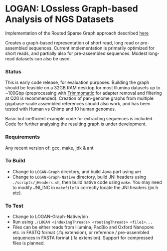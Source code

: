 # LOGAN: LOssless Graph-based Analysis of NGS Datasets

Implementation of the Routed Sparse Graph approach described [here](https://www.biorxiv.org/content/early/2017/08/21/175976)

Creates a graph-based representation of short read, long read or pre-assembled sequences. Current implementation is primarily optimized for short reads, and partially also for pre-assembled sequences. Modest long-read datasets can also be used. 

### Status
This is early code release, for evaluation purposes. Building the graph should be feasible on a 32GB RAM desktop for most Illumina datasets up to ~100Gbp (preprocessing with [Trimmomatic](http://www.usadellab.org/cms/?page=trimmomatic) for adapter removal and filtering at Q20 is recommended). Creation of pan-genome graphs from multiple gigabase-scale assembled references should also work, and has been tested with Human vs Chimp and 10 human genomes. 

Basic but inefficient example code for extracting sequences is included. Code for further analysing the resulting graph is under development. 


### Requirements
Any recent version of: gcc, make, jdk & ant

### To Build 

* Change to `LOGAN-Graph` directory, and build Java part using `ant`
* Change to `LOGAN-Graph-Native` directory, build JNI headers using `./scripts/jHeaders.sh`, then build native code using `make`. You may need to modify JNI_INC in `makefile` to correctly locate the JNI headers (jni.h etc).

### To Test

* Change to LOGAN-Graph-Native/bin
* Run using `./LOGAN <indexingThreads> <routingThreads> <file1>...`
* Files can be either reads from Illumina, PacBio and Oxford Nanopore etc. in FASTQ format (.fq extension), or reference / pre-assembled sequences in FASTA format (.fa extension). Support for compressed files is planned.
